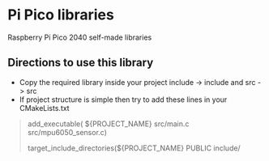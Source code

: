 # Pi Pico libraries
Raspberry Pi Pico 2040 self-made libraries

## Directions to use this library
* Copy the required library inside your project include -> include and src -> src
* If project structure is simple then try to add these lines in your CMakeLists.txt

> add_executable( ${PROJECT_NAME}
>     src/main.c
>     src/mpu6050_sensor.c)
> 
> target_include_directories(${PROJECT_NAME} PUBLIC include/

